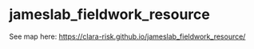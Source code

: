 # jameslab_fieldwork_resource

See map here: https://clara-risk.github.io/jameslab_fieldwork_resource/
